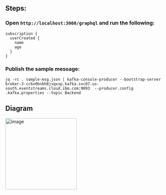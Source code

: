 ## Steps: 

### Open `http://localhost:3000/graphql` and run the following: 
```
subscription {
  userCreated { 
    name
    age
  }
}
```

### Publish the sample message: 
```
jq -rc . sample-msg.json | kafka-console-producer --bootstrap-server broker-3-cc6v0bnbh8jsqxsp.kafka.svc07.us-south.eventstreams.cloud.ibm.com:9093  --producer.config .kafka.properties --topic Backend
```


## Diagram
<img width="223" alt="image" src="https://user-images.githubusercontent.com/26101260/219225593-54d3562f-78a9-4d9a-9559-da8784ff8843.png">
